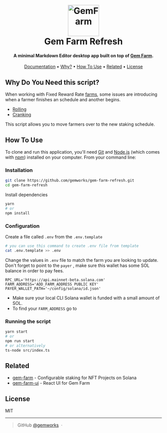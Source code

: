 
<h1 align="center">
  <br>
  <a href="https://gemfarm.gg"><img src="https://www.gemfarm.gg/img/400x600.9f34760c.gif" alt="GemFarm" width="100"></a>
  <br>
  Gem Farm Refresh
  <br>
</h1>

<h4 align="center">A minimal Markdown Editor desktop app built on top of <a href="http://gemfarm.gg" target="_blank">Gem Farm</a>.</h4>


<p align="center">
    <a href="https://docs.gemworks.gg/">Documentation</a> •
  <a href="#why-do-you-need-this-script">Why?</a> •
  <a href="#how-to-use">How To Use</a> •
  <a href="#related">Related</a> •
  <a href="#license">License</a>
</p>


## Why Do You Need this script?
When working with Fixed Reward Rate [farms](https://github.com/gemworks/gem-farm-refresh.git), some issues are introducing when a farmer finishes an schedule and another begins. 

* [Rolling](https://docs.gemworks.gg/gem-farm/fixed-rate-rewards#rolling)
* [Cranking](https://docs.gemworks.gg/gem-farm/fixed-rate-rewards#cranking)


This script allows you to move farmers over to the new staking schedule. 


## How To Use

To clone and run this application, you'll need [Git](https://git-scm.com) and [Node.js](https://nodejs.org/en/download/) (which comes with [npm](http://npmjs.com)) installed on your computer. From your command line:
### Installation
```bash
git clone https://github.com/gemworks/gem-farm-refresh.git
cd gem-farm-refresh
```
Install dependencies
```bash
yarn
# or
npm install
```

### Configuration
Create a file called `.env`  from the `.env.template`
```bash
# you can use this command to create .env file from template
cat .env.template >> .env
```
Change the values in  `.env` file to match the farm you are looking to update. Don't forget to point to the `payer` , make sure this wallet has some SOL balance in order to pay fees. 
```
RPC_URL='https://api.mainnet-beta.solana.com'
FARM_ADDRESS='ADD_FARM_ADDRESS PUBLIC KEY'
PAYER_WALLET_PATH='~/config/solana/id.json'
```
- Make sure your local CLI Solana wallet is funded with a small amount of SOL.
- To find your `FARM_ADDRESS` go to 
### Running the script
```bash
yarn start
# or
npm run start
# or alternatively
ts-node src/index.ts
```

## Related

- [gem-farm](https://github.com/gemworks/gem-farm) - Configurable staking for NFT Projects on Solana
- [gem-farm-ui](https://github.com/gemworks/gem-farm-ui) - React UI for Gem Farm



## License

MIT

---

> GitHub [@gemworks](https://github.com/gemworks/) &nbsp;&middot;
